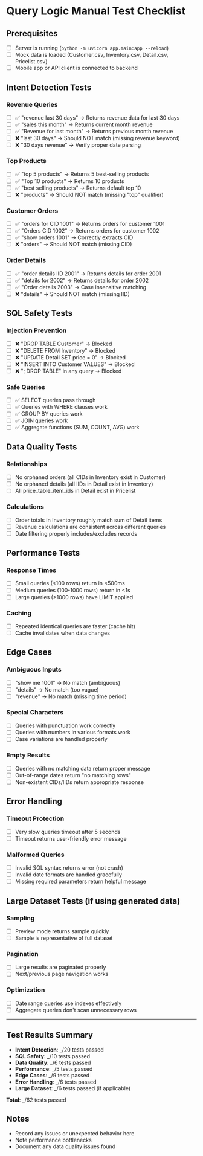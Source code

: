 # Query Logic Manual Test Checklist

## Prerequisites
- [ ] Server is running (`python -m uvicorn app.main:app --reload`)
- [ ] Mock data is loaded (Customer.csv, Inventory.csv, Detail.csv, Pricelist.csv)
- [ ] Mobile app or API client is connected to backend

## Intent Detection Tests

### Revenue Queries
- [ ] ✅ "revenue last 30 days" → Returns revenue data for last 30 days
- [ ] ✅ "sales this month" → Returns current month revenue
- [ ] ✅ "Revenue for last month" → Returns previous month revenue
- [ ] ❌ "last 30 days" → Should NOT match (missing revenue keyword)
- [ ] ❌ "30 days revenue" → Verify proper date parsing

### Top Products
- [ ] ✅ "top 5 products" → Returns 5 best-selling products
- [ ] ✅ "Top 10 products" → Returns 10 products
- [ ] ✅ "best selling products" → Returns default top 10
- [ ] ❌ "products" → Should NOT match (missing "top" qualifier)

### Customer Orders
- [ ] ✅ "orders for CID 1001" → Returns orders for customer 1001
- [ ] ✅ "Orders CID 1002" → Returns orders for customer 1002
- [ ] ✅ "show orders 1001" → Correctly extracts CID
- [ ] ❌ "orders" → Should NOT match (missing CID)

### Order Details
- [ ] ✅ "order details IID 2001" → Returns details for order 2001
- [ ] ✅ "details for 2002" → Returns details for order 2002
- [ ] ✅ "Order details 2003" → Case insensitive matching
- [ ] ❌ "details" → Should NOT match (missing IID)

## SQL Safety Tests

### Injection Prevention
- [ ] ❌ "DROP TABLE Customer" → Blocked
- [ ] ❌ "DELETE FROM Inventory" → Blocked
- [ ] ❌ "UPDATE Detail SET price = 0" → Blocked
- [ ] ❌ "INSERT INTO Customer VALUES" → Blocked
- [ ] ❌ "; DROP TABLE" in any query → Blocked

### Safe Queries
- [ ] ✅ SELECT queries pass through
- [ ] ✅ Queries with WHERE clauses work
- [ ] ✅ GROUP BY queries work
- [ ] ✅ JOIN queries work
- [ ] ✅ Aggregate functions (SUM, COUNT, AVG) work

## Data Quality Tests

### Relationships
- [ ] No orphaned orders (all CIDs in Inventory exist in Customer)
- [ ] No orphaned details (all IIDs in Detail exist in Inventory)
- [ ] All price_table_item_ids in Detail exist in Pricelist

### Calculations
- [ ] Order totals in Inventory roughly match sum of Detail items
- [ ] Revenue calculations are consistent across different queries
- [ ] Date filtering properly includes/excludes records

## Performance Tests

### Response Times
- [ ] Small queries (<100 rows) return in <500ms
- [ ] Medium queries (100-1000 rows) return in <1s
- [ ] Large queries (>1000 rows) have LIMIT applied

### Caching
- [ ] Repeated identical queries are faster (cache hit)
- [ ] Cache invalidates when data changes

## Edge Cases

### Ambiguous Inputs
- [ ] "show me 1001" → No match (ambiguous)
- [ ] "details" → No match (too vague)
- [ ] "revenue" → No match (missing time period)

### Special Characters
- [ ] Queries with punctuation work correctly
- [ ] Queries with numbers in various formats work
- [ ] Case variations are handled properly

### Empty Results
- [ ] Queries with no matching data return proper message
- [ ] Out-of-range dates return "no matching rows"
- [ ] Non-existent CIDs/IIDs return appropriate response

## Error Handling

### Timeout Protection
- [ ] Very slow queries timeout after 5 seconds
- [ ] Timeout returns user-friendly error message

### Malformed Queries
- [ ] Invalid SQL syntax returns error (not crash)
- [ ] Invalid date formats are handled gracefully
- [ ] Missing required parameters return helpful message

## Large Dataset Tests (if using generated data)

### Sampling
- [ ] Preview mode returns sample quickly
- [ ] Sample is representative of full dataset

### Pagination
- [ ] Large results are paginated properly
- [ ] Next/previous page navigation works

### Optimization
- [ ] Date range queries use indexes effectively
- [ ] Aggregate queries don't scan unnecessary rows

---

## Test Results Summary

- **Intent Detection**: _/20 tests passed
- **SQL Safety**: _/10 tests passed  
- **Data Quality**: _/6 tests passed
- **Performance**: _/5 tests passed
- **Edge Cases**: _/9 tests passed
- **Error Handling**: _/6 tests passed
- **Large Dataset**: _/6 tests passed (if applicable)

**Total**: _/62 tests passed

## Notes
- Record any issues or unexpected behavior here
- Note performance bottlenecks
- Document any data quality issues found